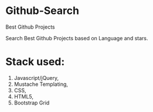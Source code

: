 # Github-Search
Best Github Projects

Search Best Github Projects based on Language and stars.

# Stack used:
1. Javascript/jQuery,
2. Mustache Templating,
3. CSS,
4. HTML5,
5. Bootstrap Grid
